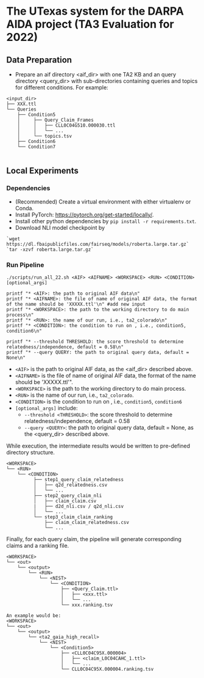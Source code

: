 # The UTexas system for the DARPA AIDA project (TA3 Evaluation for 2022)

## Data Preparation

* Prepare an aif directory <aif_dir> with one TA2 KB and an query directory <query_dir> with sub-directories containing queries and topics for different conditions. For example:
```
<input_dir>
├── XXX.ttl
└── Queries
    ├── Condition5
    │     ├── Query_Claim_Frames
    │     │   ├── CLL0C04G510.000030.ttl
    │     │   └── ...
    │     └── topics.tsv
    ├── Condition6
    └── Condition7
    
```

## Local Experiments

### Dependencies

* (Recommended) Create a virtual environment with either virtualenv or Conda.
* Install PyTorch: https://pytorch.org/get-started/locally/.
* Install other python dependencies by `pip install -r requirements.txt`.
* Download NLI model checkpoint by 
```
`wget https://dl.fbaipublicfiles.com/fairseq/models/roberta.large.tar.gz`
`tar -xzvf roberta.large.tar.gz`
```


### Run Pipeline

```
./scripts/run_all_22.sh <AIF> <AIFNAME> <WORKSPACE> <RUN> <CONDITION> [optional_args]
```

    printf "* <AIF>: the path to original AIF data\n"
    printf "* <AIFNAME>: the file of name of original AIF data, the format of the name should be 'XXXXX.ttl'\n" #add new input
    printf "* <WORKSPACE>: the path to the working directory to do main process\n"
    printf "* <RUN>: the name of our run, i.e., ta2_colorado\n"
    printf "* <CONDITION>: the condition to run on , i.e., condition5, condition6\n"

    printf "* --threshold THRESHOLD: the score threshold to determine relatedness/independence, default = 0.58\n"
    printf "* --query QUERY: the path to original query data, default = None\n"

* `<AIF>` is the path to original AIF data, as the <aif_dir> described above.
* `<AIFNAME>` is the file of name of original AIF data, the format of the name should be 'XXXXX.ttl'".
* `<WORKSPACE>` is the path to the working directory to do main process.
* `<RUN>` is the name of our run, i.e., `ta2_colorado`.
* `<CONDITION>` is the condition to run on , i.e., `condition5`, `condition6`
* `[optional_args]` include:
  * `--threshold <THRESHOLD>`: the score threshold to determine relatedness/independence, default = 0.58
  * `--query <QUERY>`: the path to original query data, default = None, as the <query_dir> described above.


While execution, the intermediate results would be written to pre-defined directory structure. 

```
<WORKSPACE>
└── <RUN>
    └── <CONDITION>
          ├── step1_query_claim_relatedness
          │   ├── q2d_relatedness.csv
          │   └── ...
          ├── step2_query_claim_nli
          │   ├── claim_claim.csv
          |   ├── d2d_nli.csv / q2d_nli.csv
          │   └── ...
          └── step3_claim_claim_ranking
              ├── claim_claim_relatedness.csv
              └── ...
```

Finally, for each query claim, the pipeline will generate corresponding claims and a ranking file.
```
<WORKSPACE>
└── <out>
    └── <output>
        └── <RUN>
            └── <NIST>
                └── <CONDITION>
                    ├── <Query_Claim.ttl>
                    │   ├── <xxx.ttl>
                    │   └── ...
                    └── xxx.ranking.tsv

An example would be:
<WORKSPACE>
└── <out>
    └── <output>
        └── <ta2_gaia_high_recall>
            └── <NIST>
                └── <Condition5>
                    ├── <CLL0C04C95X.000004>
                    │   ├── <claim_L0C04CAHC_1.ttl>
                    │   └── ...
                    └── CLL0C04C95X.000004.ranking.tsv
```
